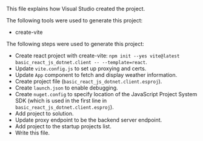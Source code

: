 This file explains how Visual Studio created the project.

The following tools were used to generate this project:
- create-vite

The following steps were used to generate this project:
- Create react project with create-vite: `npm init --yes vite@latest basic_react_js_dotnet.client -- --template=react`.
- Update `vite.config.js` to set up proxying and certs.
- Update `App` component to fetch and display weather information.
- Create project file (`basic_react_js_dotnet.client.esproj`).
- Create `launch.json` to enable debugging.
- Create `nuget.config` to specify location of the JavaScript Project System SDK (which is used in the first line in `basic_react_js_dotnet.client.esproj`).
- Add project to solution.
- Update proxy endpoint to be the backend server endpoint.
- Add project to the startup projects list.
- Write this file.
